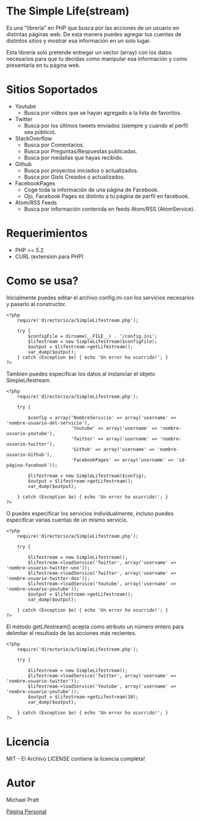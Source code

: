 The Simple Life(stream)
=======================
Es una "librería" en PHP que busca por las acciones de un usuario en distintas páginas web.
De esta manera puedes agregar tus cuentas de distintos sitios y mostrar esa información en un solo lugar.

Esta librería solo pretende entregar un vector (array) con los datos necesarios para que tu decidas como manipular
esa información y como presentarla en tu página web.

Sitios Soportados
=================
- Youtube
    - Busca por videos que se hayan agregado a la lista de favoritos.
- Twitter
    - Busca por los últimos tweets enviados (siempre y cuando el perfil sea público).
- StackOverflow
    - Busca por Comentarios.
    - Busca por Preguntas/Respuestas publicadas.
    - Busca por medallas que hayas recibido.
- Github
    - Busca por proyectos iniciados o actualizados.
    - Busca por Gists Creados o actualizados.
- FacebookPages
    - Coge toda la información de una página de Facebook.
    - Ojo, Facebook Pages es distinto a tu página de perfil en facebook.
- Atom/RSS Feeds
    - Busca por información contenida en feeds Atom/RSS (AtomService).

Requerimientos
==============
- PHP >= 5.2
- CURL (extension para PHP)

Como se usa?
============
Inicialmente puedes editar el archivo config.ini con los servicios necesarios y pasarlo al constructor.

    <?php
        require('directorio/a/SimpleLifestream.php');

        try {
            $configFile = dirname(__FILE__) . '/config.ini';
            $lifestream = new SimpleLifestream($configFile);
            $output = $lifestream->getLifestream();
            var_dump($output);
        } catch (Exception $e) { echo 'Un error ha ocurrido!'; }
    ?>

Tambien puedes especificar los datos al instanciar el objeto SimpleLifestream.

    <?php
        require('directorio/a/SimpleLifestream.php');

        try {

            $config = array('NombreServicio' => array('username' => 'nombre-usuario-del-servicio'),
                            'Youtube' => array('username' => 'nombre-usuario-youtube'),
                            'Twitter' => array('username' => 'nombre-usuario-twitter'),
                            'Github' => array('username' => 'nombre-usuario-Github'),
                            'FacebookPages' => array('username' => 'id-página-facebook'));

            $lifestream = new SimpleLifestream($config);
            $output = $lifestream->getLifestream();
            var_dump($output);

        } catch (Exception $e) { echo 'Un error ha ocurrido!'; }
    ?>

O puedes especificar los servicios individualmente, incluso puedes especificar varias cuentas  de un mismo servicio.

    <?php
        require('directorio/a/SimpleLifestream.php');

        try {

            $lifestream = new SimpleLifestream();
            $lifestream->loadService('Twitter', array('username' => 'nombre-usuario-twitter-uno'));
            $lifestream->loadService('Twitter', array('username' => 'nombre-usuario-twitter-dos'));
            $lifestream->loadService('Youtube', array('username' => 'nombre-usuario-youtube'));
            $output = $lifestream->getLifestream();
            var_dump($output);

        } catch (Exception $e) { echo 'Un error ha ocurrido!'; }
    ?>

El método getLifestream() acepta como atributo un número entero para delimitar el resultado de las acciones más recientes.

    <?php
        require('directorio/a/SimpleLifestream.php');

        try {

            $lifestream = new SimpleLifestream();
            $lifestream->loadService('Twitter', array('username' => 'nombre-usuario-twitter'));
            $lifestream->loadService('Youtube', array('username' => 'nombre-usuario-youtube'));
            $output = $lifestream->getLifestream(10);
            var_dump($output);

        } catch (Exception $e) { echo 'Un error ha ocurrido!'; }
    ?>

Licencia
========
MIT - El Archivo LICENSE contiene la licencia completa!

Autor
=====
Michael Pratt

[Página Personal](http://www.michael-pratt.com)